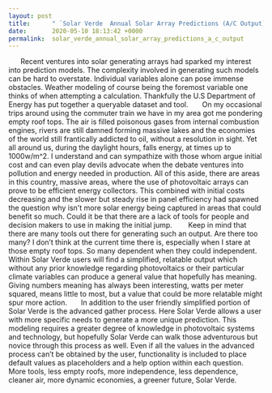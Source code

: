 ```yaml
---
layout: post
title:      " `Solar Verde  Annual Solar Array Predictions (A/C Output)`"
date:       2020-05-10 18:13:42 +0000
permalink:  solar_verde_annual_solar_array_predictions_a_c_output
---
```




       Recent ventures into solar generating arrays had sparked my interest into prediction models. The complexity involved in generating such models can be hard to overstate. Individual variables alone can pose immense obstacles. Weather modeling of course being the foremost variable one thinks of when attempting a calculation. Thankfully the U.S Department of Energy has put together a queryable dataset and tool.
      On my occasional trips around using the commuter train we have in my area got me pondering empty roof tops. The air is filled poisonous gases from internal combustion engines, rivers are still damned forming massive lakes and the economies of the world still frantically addicted to oil, without a resolution in sight. Yet all around us, during the daylight hours, falls energy, at times up to 1000w/m^2. I understand and can sympathize with those whom argue initial cost and can even play devils advocate when the debate ventures into pollution and energy needed in production. All of this aside, there are areas in this country, massive areas, where the use of photovoltaic arrays can prove to be efficient energy collectors. This combined with initial costs decreasing and the slower but steady rise in panel efficiency had spawned the question why isn't more solar energy being captured in areas that could benefit so much. Could it be that there are a lack of tools for people and decision makers to use in making the initial jump.
       Keep in mind that there are many tools out there for generating such an output. Are there too many? I don’t think at the current time there is, especially when I stare at those empty roof tops. So many dependent when they could independent. Within Solar Verde users will find a simplified, relatable output which without any prior knowledge regarding photovoltaics or their particular climate variables can produce a general value that hopefully has meaning. Giving numbers meaning has always been interesting, watts per meter squared, means little to most, but a value that could be more relatable might spur more action. 
      In addition to the user friendly simplified portion of Solar Verde is the advanced gather process. Here Solar Verde allows a user with more specific needs to generate a more unique prediction. This modeling requires a greater degree of knowledge in photovoltaic systems and technology, but hopefully Solar Verde can walk those adventurous but novice through this process as well. Even if all the values in the advanced process can’t be obtained by the user, functionality is included to place default values as placeholders and a help option within each question.
        More tools, less empty roofs, more independence, less dependence, cleaner air, more dynamic economies, a greener future, Solar Verde. 

